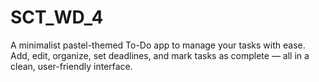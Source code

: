 # SCT_WD_4
A minimalist pastel-themed To-Do app to manage your tasks with ease. Add, edit, organize, set deadlines, and mark tasks as complete — all in a clean, user-friendly interface.

